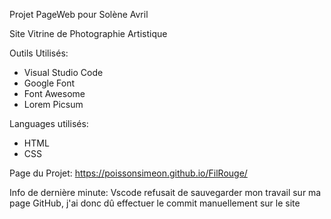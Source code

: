 Projet PageWeb pour Solène Avril

Site Vitrine de Photographie Artistique

Outils Utilisés:
- Visual Studio Code
- Google Font
- Font Awesome
- Lorem Picsum

Languages utilisés:
- HTML
- CSS

Page du Projet:
https://poissonsimeon.github.io/FilRouge/

Info de dernière minute: Vscode refusait de sauvegarder mon travail sur ma page GitHub, j'ai donc dû effectuer le commit manuellement sur le site
